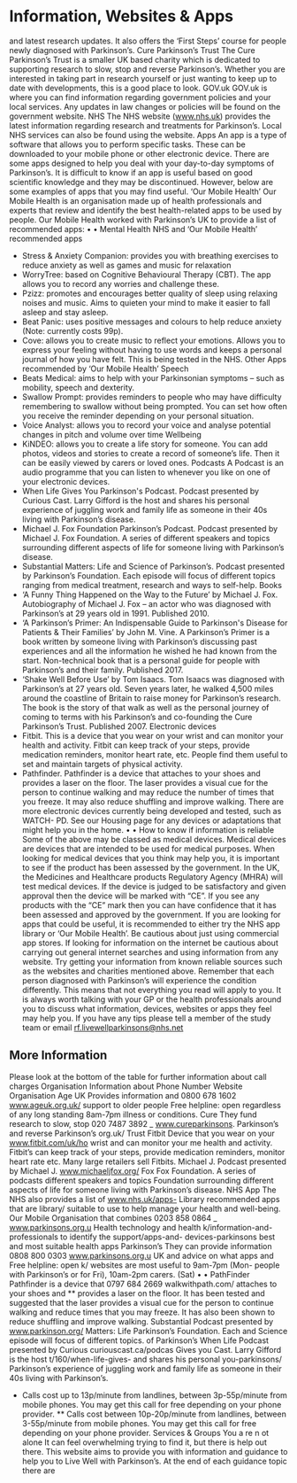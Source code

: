 # Information, Websites & Apps

and latest research updates. It also offers the ‘First Steps’ course for people newly
diagnosed with Parkinson’s.
Cure Parkinson’s Trust
The Cure Parkinson’s Trust is a smaller UK based charity which is dedicated to
supporting research to slow, stop and reverse Parkinson’s. Whether you are
interested in taking part in research yourself or just wanting to keep up to date
with developments, this is a good place to look.
GOV.uk
GOV.uk is where you can find information regarding government policies and your local
services. Any updates in law changes or policies will be found on the government website.
NHS
The NHS website (www.nhs.uk) provides the latest information regarding research
and treatments for Parkinson’s. Local NHS services can also be found using the
website.
Apps
An app is a type of software that
allows you to perform specific
tasks. These can be downloaded
to your mobile phone or other
electronic device. There are
some apps designed to help you
deal with your day-to-day
symptoms of Parkinson’s. It is
difficult to know if an app is
useful based on good scientific
knowledge and they may be discontinued. However, below are some
examples of apps that you may find useful.
‘Our Mobile Health’
Our Mobile Health is an organisation made up of health professionals and experts
that review and identify the best health-related apps to be used by people. Our
Mobile Health worked with Parkinson’s UK to provide a list of recommended apps:
•
•
Mental Health
NHS and ‘Our Mobile Health’
recommended apps

- Stress & Anxiety Companion: provides you with breathing exercises to reduce
  anxiety as well as games and music for relaxation
- WorryTree: based on Cognitive Behavioural Therapy (CBT). The app allows you
  to record any worries and challenge these.
- Pzizz: promotes and encourages better quality of sleep using relaxing noises
  and music. Aims to quieten your mind to make it easier to fall asleep and stay
  asleep.
- Beat Panic: uses positive messages and colours to help reduce anxiety (Note:
  currently costs 99p).
- Cove: allows you to create music to reflect your emotions. Allows you to
  express your feeling without having to use words and keeps a personal journal
  of how you have felt. This is being tested in the NHS.
  Other Apps recommended by ‘Our Mobile Health’ Speech
- Beats Medical: aims to help with your Parkinsonian symptoms – such as
  mobility, speech and dexterity.
- Swallow Prompt: provides reminders to people who may have difficulty
  remembering to swallow without being prompted. You can set how often you
  receive the reminder depending on your personal situation.
- Voice Analyst: allows you to record your voice and analyse potential changes in
  pitch and volume over time
  Wellbeing
- KiNDEO: allows you to create a life story for someone. You can add photos, videos
  and stories to
  create a record of someone’s life. Then it can be easily viewed by carers or
  loved ones.
  Podcasts
  A Podcast is an audio programme that you can listen to whenever you like on one
  of your electronic devices.
- When Life Gives You Parkinson's Podcast. Podcast presented by Curious Cast.
  Larry Gifford is the host and shares his personal experience of juggling work
  and family life as someone in their 40s living with Parkinson’s disease.
- Michael J. Fox Foundation Parkinson’s Podcast. Podcast presented by Michael
  J. Fox Foundation. A series of different speakers and topics surrounding
  different aspects of life for someone living with Parkinson’s disease.
- Substantial Matters: Life and Science of Parkinson’s. Podcast presented by
  Parkinson’s Foundation. Each episode will focus of different topics ranging from
  medical treatment, research and ways to self-help.
  Books
- ‘A Funny Thing Happened on the Way to the Future’ by Michael J. Fox.
  Autobiography of Michael J. Fox – an actor who was diagnosed with
  Parkinson’s at 29 years old in 1991. Published 2010.
- ‘A Parkinson’s Primer: An Indispensable Guide to Parkinson's Disease for
  Patients & Their Families’ by John M. Vine. A Parkinson’s Primer is a book
  written by someone living with Parkinson’s discussing past experiences and all
  the information he wished he had known from the start. Non-technical book
  that is a personal guide for people with Parkinson’s and their family.
  Published 2017.
- ‘Shake Well Before Use’ by Tom Isaacs. Tom Isaacs was diagnosed with
  Parkinson’s at 27 years old. Seven years later, he walked 4,500 miles around
  the coastline of Britain to raise money for Parkinson’s research. The book is the
  story of that walk as well as the personal journey of coming to terms with his
  Parkinson’s and co-founding the Cure Parkinson’s Trust. Published 2007.
  Electronic devices
- Fitbit. This is a device that you wear on your wrist and can monitor your health
  and activity. Fitbit can keep track of your steps, provide medication reminders,
  monitor heart rate, etc. People find them useful to set and maintain targets
  of physical activity.
- Pathfinder. Pathfinder is a device that attaches to your shoes and provides a
  laser on the floor. The laser provides a visual cue for the person to continue
  walking and may reduce the number of times that you freeze. It may also
  reduce shuffling and improve walking.
  There are more electronic devices currently being developed and tested, such as WATCH-
  PD.
  See our Housing page for any devices or adaptations that might help you in the home.
  •
  •
  How to know if information is reliable
  Some of the above may be classed as medical devices. Medical devices are devices
  that are intended to be used for medical purposes. When looking for medical
  devices that you think may help you, it is important to see if the product has been
  assessed by the government. In the UK, the Medicines and Healthcare products
  Regulatory Agency (MHRA) will test medical devices. If the device is judged to be
  satisfactory and given approval then the device will be marked with “CE”. If you
  see any products with the “CE” mark then you can have confidence that it has
  been assessed and approved by the government.
  If you are looking for apps that could be useful, it is recommended to either try
  the NHS app library or ‘Our Mobile Health’. Be cautious about just using
  commercial app stores. If looking for information on the internet be cautious
  about carrying out general internet searches and using information from any
  website. Try getting your information from known reliable sources such as the
  websites and charities mentioned above.
  Remember that each person diagnosed with Parkinson’s will experience the condition
  differently.
  This means that not everything you read will apply to you. It is always worth
  talking with your GP or the health professionals around you to discuss what
  information, devices, websites or apps they feel may help you.
  If you have any tips please tell a member of the study team or email
  rf.livewellparkinsons@nhs.net

## More Information

Please look at the bottom of the table for further information about call charges
Organisation Information about Phone Number Website
Organisation
Age UK Provides information and 0800 678 1602 www.ageuk.org.uk/
support to older people Free helpline: open
regardless of any long standing
8am-7pm
illness or conditions.
Cure They fund research to slow, stop 020 7487 3892 _ www.cureparkinsons.
Parkinson’s and reverse Parkinson’s org.uk/
Trust
Fitbit Device that you wear on your www.fitbit.com/uk/ho
wrist and can monitor your me
health and activity. Fitbit’s can
keep track of your steps,
provide medication reminders,
monitor heart rate etc. Many
large retailers sell Fitbits.
Michael J. Podcast presented by Michael J. www.michaeljfox.org/
Fox Fox Foundation. A series of podcasts
different speakers and topics
Foundation
surrounding different aspects of
life for someone living with
Parkinson’s disease.
NHS App The NHS also provides a list of www.nhs.uk/apps-
Library recommended apps that are library/
suitable to use to help manage
your health and well-being.
Our Mobile Organisation that combines 0203 858 0864 _ www.parkinsons.org.u
Health technology and health k/information-and-
professionals to identify the support/apps-and-
devices-parkinsons
best and most suitable health
apps
Parkinson’s They can provide information 0808 800 0303 www.parkinsons.org.u
UK and advice on what apps and Free helpline: open k/
websites are most useful to
9am-7pm (Mon-
people with Parkinson’s or for
Fri), 10am-2pm
carers.
(Sat)
•
•
PathFinder Pathfinder is a device that 0797 684 2669 walkwithpath.com/
attaches to your shoes and \*\*
provides a laser on the floor. It
has been tested and suggested
that the laser provides a visual
cue for the person to continue
walking and reduce times that
you may freeze. It has also been
shown to reduce shuffling and
improve walking.
Substantial Podcast presented by www.parkinson.org/
Matters: Life Parkinson’s Foundation. Each
and Science episode will focus of different
topics.
of
Parkinson’s
When Life Podcast presented by Curious curiouscast.ca/podcas
Gives you Cast. Larry Gifford is the host t/160/when-life-gives-
and shares his personal you-parkinsons/
Parkinson’s
experience of juggling work and
family life as someone in their
40s living with Parkinson’s.

- Calls cost up to 13p/minute from landlines, between 3p-55p/minute from mobile phones. You
  may get this call for free depending on your phone provider.
  \*\* Calls cost between 10p-20p/minute from landlines, between 3-55p/minute from mobile
  phones. You may get this call for free depending on your phone provider.
  Services & Groups
  You a re n ot alone
  It can feel overwhelming
  trying to find it, but there is
  help out there. This website
  aims to provide you with
  information and guidance to
  help you to Live Well with
  Parkinson’s. At the end of each
  guidance topic there are

